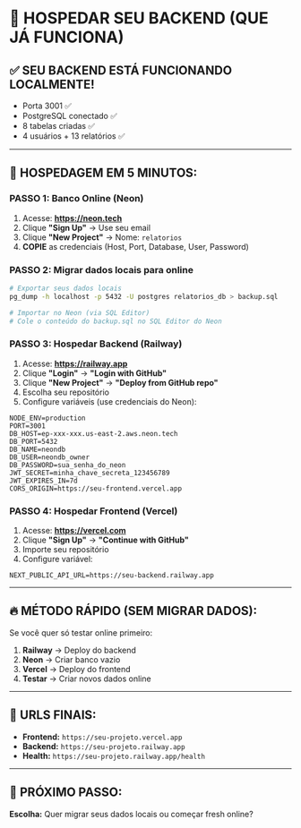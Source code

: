 # 🚀 HOSPEDAR SEU BACKEND (QUE JÁ FUNCIONA)

## ✅ **SEU BACKEND ESTÁ FUNCIONANDO LOCALMENTE!**
- Porta 3001 ✅
- PostgreSQL conectado ✅  
- 8 tabelas criadas ✅
- 4 usuários + 13 relatórios ✅

---

## 🎯 **HOSPEDAGEM EM 5 MINUTOS:**

### **PASSO 1: Banco Online (Neon)**
1. Acesse: **https://neon.tech**
2. Clique **"Sign Up"** → Use seu email
3. Clique **"New Project"** → Nome: `relatorios`
4. **COPIE** as credenciais (Host, Port, Database, User, Password)

### **PASSO 2: Migrar dados locais para online**
```bash
# Exportar seus dados locais
pg_dump -h localhost -p 5432 -U postgres relatorios_db > backup.sql

# Importar no Neon (via SQL Editor)
# Cole o conteúdo do backup.sql no SQL Editor do Neon
```

### **PASSO 3: Hospedar Backend (Railway)**
1. Acesse: **https://railway.app**
2. Clique **"Login"** → **"Login with GitHub"**
3. Clique **"New Project"** → **"Deploy from GitHub repo"**
4. Escolha seu repositório
5. Configure variáveis (use credenciais do Neon):

```env
NODE_ENV=production
PORT=3001
DB_HOST=ep-xxx-xxx.us-east-2.aws.neon.tech
DB_PORT=5432
DB_NAME=neondb
DB_USER=neondb_owner
DB_PASSWORD=sua_senha_do_neon
JWT_SECRET=minha_chave_secreta_123456789
JWT_EXPIRES_IN=7d
CORS_ORIGIN=https://seu-frontend.vercel.app
```

### **PASSO 4: Hospedar Frontend (Vercel)**
1. Acesse: **https://vercel.com**
2. Clique **"Sign Up"** → **"Continue with GitHub"**
3. Importe seu repositório
4. Configure variável:
```env
NEXT_PUBLIC_API_URL=https://seu-backend.railway.app
```

---

## 🔥 **MÉTODO RÁPIDO (SEM MIGRAR DADOS):**

Se você quer só testar online primeiro:

1. **Railway** → Deploy do backend
2. **Neon** → Criar banco vazio
3. **Vercel** → Deploy do frontend
4. **Testar** → Criar novos dados online

---

## 📱 **URLS FINAIS:**
- **Frontend:** `https://seu-projeto.vercel.app`
- **Backend:** `https://seu-projeto.railway.app`
- **Health:** `https://seu-projeto.railway.app/health`

---

## 🎯 **PRÓXIMO PASSO:**
**Escolha:** Quer migrar seus dados locais ou começar fresh online?
